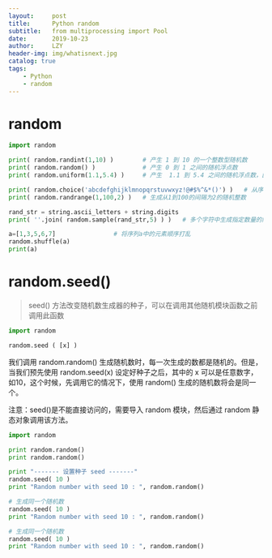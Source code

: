 ```yaml
---
layout:     post
title:      Python random
subtitle:   from multiprocessing import Pool
date:       2019-10-23
author:     LZY
header-img: img/whatisnext.jpg
catalog: true
tags:
    - Python
    - random
---
```


# random

```python
import random

print( random.randint(1,10) )        # 产生 1 到 10 的一个整数型随机数  
print( random.random() )             # 产生 0 到 1 之间的随机浮点数
print( random.uniform(1.1,5.4) )     # 产生  1.1 到 5.4 之间的随机浮点数，区间可以不是整数

print( random.choice('abcdefghijklmnopqrstuvwxyz!@#$%^&*()') )   # 从序列中随机选取一个元素
print( random.randrange(1,100,2) )   # 生成从1到100的间隔为2的随机整数

rand_str = string.ascii_letters + string.digits
print( ''.join( random.sample(rand_str,5) ) )   # 多个字符中生成指定数量的随机字符

a=[1,3,5,6,7]                # 将序列a中的元素顺序打乱
random.shuffle(a)
print(a)
```

# random.seed()

>seed() 方法改变随机数生成器的种子，可以在调用其他随机模块函数之前调用此函数

```python
import random

random.seed ( [x] )
```

我们调用 random.random() 生成随机数时，每一次生成的数都是随机的。但是，当我们预先使用 random.seed(x) 设定好种子之后，其中的 x 可以是任意数字，如10，这个时候，先调用它的情况下，使用 random() 生成的随机数将会是同一个。

注意：seed()是不能直接访问的，需要导入 random 模块，然后通过 random 静态对象调用该方法。

```python
import random

print random.random()
print random.random()

print "------- 设置种子 seed -------"
random.seed( 10 )
print "Random number with seed 10 : ", random.random()

# 生成同一个随机数
random.seed( 10 )
print "Random number with seed 10 : ", random.random()

# 生成同一个随机数
random.seed( 10 )
print "Random number with seed 10 : ", random.random()
```